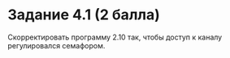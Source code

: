 # Задание 4.1 (2 балла)
Скорректировать программу 2.10 так, чтобы доступ к каналу регулировался семафором.